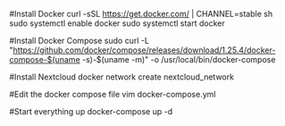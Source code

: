 #Install Docker
curl -sSL https://get.docker.com/ | CHANNEL=stable sh
sudo systemctl enable docker
sudo systemctl start docker

#Install Docker Compose
sudo curl -L "https://github.com/docker/compose/releases/download/1.25.4/docker-compose-$(uname -s)-$(uname -m)" -o /usr/local/bin/docker-compose

#Install Nextcloud
docker network create nextcloud_network

#Edit the docker compose file 
vim docker-compose.yml

#Start everything up
docker-compose up -d
